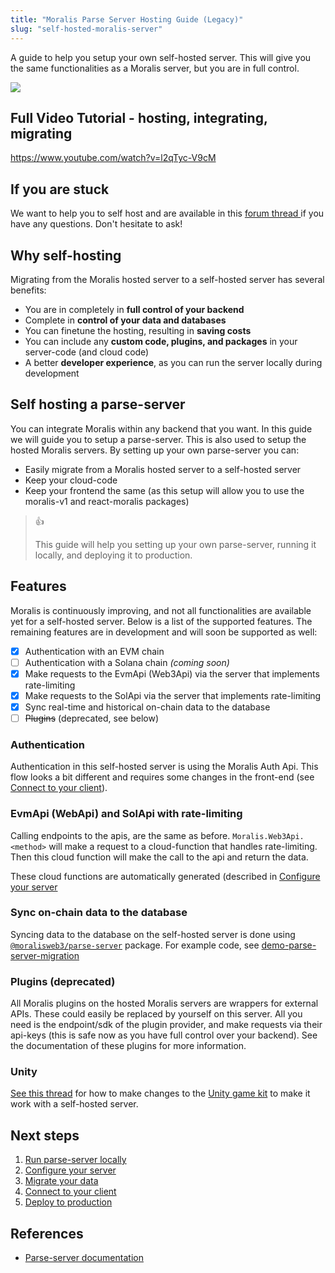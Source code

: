 ```yaml
---
title: "Moralis Parse Server Hosting Guide (Legacy)"
slug: "self-hosted-moralis-server"
---
```


A guide to help you setup your own self-hosted server. This will give you the same functionalities as a Moralis server, but you are in full control.

![](/img/content/53a7368-self-hosted-moralis-server-webpage-banner.jpg)

## Full Video Tutorial - hosting, integrating, migrating

https://www.youtube.com/watch?v=l2qTyc-V9cM

## If you are stuck

We want to help you to self host and are available in this [forum thread ](https://forum.moralis.io/t/self-hosting-your-moralis-server/19427/4)if you have any questions. Don't hesitate to ask!

## Why self-hosting

Migrating from the Moralis hosted server to a self-hosted server has several benefits:

- You are in completely in **full control of your backend**
- Complete in **control of your data and databases**
- You can finetune the hosting, resulting in **saving costs**
- You can include any **custom code, plugins, and packages** in your server-code (and cloud code)
- A better **developer experience**, as you can run the server locally during development

## Self hosting a parse-server

You can integrate Moralis within any backend that you want. In this guide we will guide you to setup a parse-server. This is also used to setup the hosted Moralis servers. By setting up your own parse-server you can:

- Easily migrate from a Moralis hosted server to a self-hosted server
- Keep your cloud-code
- Keep your frontend the same (as this setup will allow you to use the moralis-v1 and react-moralis packages)

> 👍 
> 
> This guide will help you setting up your own parse-server, running it locally, and deploying it to production.

## Features

Moralis is continuously improving, and not all functionalities are available yet for a self-hosted server. Below is a list of the supported features. The remaining features are in development and will soon be supported as well:

- [x] Authentication with an EVM chain
- [ ] Authentication with a Solana chain _(coming soon)_
- [x] Make requests to the EvmApi (Web3Api) via the server that implements rate-limiting
- [x] Make requests to the SolApi via the server that implements rate-limiting
- [x] Sync real-time and historical on-chain data to the database
- [ ] ~~Plugins~~ (deprecated, see below)

### Authentication

Authentication in this self-hosted server is using the Moralis Auth Api. This flow looks a bit different and requires some changes in the front-end (see [Connect to your client](connect-to-your-client)).

### EvmApi (WebApi) and SolApi with rate-limiting

Calling endpoints to the apis, are the same as before. `Moralis.Web3Api.<method>` will make a request to a cloud-function that handles rate-limiting. Then this cloud function will make the call to the api and return the data.

These cloud functions are automatically generated (described in [Configure your server](https://docs.moralis.io/docs/configure-your-server#generate-api-proxy-endpoints)

### Sync on-chain data to the database

Syncing data to the database on the self-hosted server is done using [`@moralisweb3/parse-server`](https://github.com/MoralisWeb3/Moralis-JS-SDK/tree/main/packages/parseServer) package. For example code, see [demo-parse-server-migration](https://docs.moralis.io/docs/nodejs-demo-parse-server-migration)

### Plugins (deprecated)

All Moralis plugins on the hosted Moralis servers are wrappers for external APIs. These could easily be replaced by yourself on this server. All you need is the endpoint/sdk of the plugin provider, and make requests via their api-keys (this is safe now as you have full control over your backend). See the documentation of these plugins for more information.

### Unity

[See this thread](https://forum.moralis.io/t/using-unity-sdk-with-self-hosted-server/20527) for how to make changes to the [Unity game kit](https://github.com/MoralisWeb3/unity-web3-game-kit) to make it work with a self-hosted server.

## Next steps

1. [Run parse-server locally](run-parse-server-locally)
2. [Configure your server](configure-your-server)
3. [Migrate your data](migrate-data)
4. [Connect to your client](connect-to-your-client)
5. [Deploy to production](deploy-to-production)

## References

- [Parse-server documentation](https://docs.parseplatform.org/parse-server/guide)